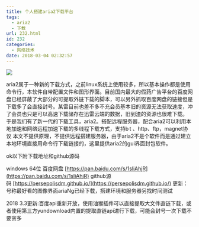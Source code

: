 ```yaml
---
title: 个人搭建aria2下载平台
tags:
  - aria2
  - 下载
url: 232.html
id: 232
categories:
  - 网络技术
date: 2018-03-04 02:32:57
---
```


![](http://file.mgek.cc/images/blog/aria-setup.webp)

aria2属于一种新的下载方式，之前linux系统上使用较多，所以基本操作都是使用命令行，本软件自带配置文件和图形界面。目前国内最大的假药广告平台的百度网盘已经屏蔽了大部分的可提取外链下载的脚本，可以另外抓取百度网盘的链接但是下载多了会直接封号。某雷目前也差不多不充会员基本旧的资源无法获取速度，冲了会员也只是可以高速下载储存在迅雷云端的数据，旧到渣的资源也很难下载。 于是我们有了新一代的下载工具，aria2。搭配远程服务器，配合aria2可以利用本地加速和网络远程加速下载的多线程下载方式，支持b t 、http、ftp，magnet协议 本文不提供原理，不提供远程搭建服务器，由于aria2不是个软件而是通过建立本地环境直接用命令行下载链接的，这里提供aria2的gui界面封包软件。

 ok以下附下载地址和github源码

 windows 64位
 百度网盘 [https://pan.baidu.com/s/1sliAhjR](https://pan.baidu.com/s/1sliAhjR) 
github源码 [https://persepolisdm.github.io/](https://persepolisdm.github.io/) 
更新：号称最好看的图像界面ariaNg已经下载，搭建环境和服务器另找时间测试 

2018 3.3更新:百度api重新开放，使用油猴插件可以直接提取大文件直链下载，或者使用第三方yundownload内置的提取直链api进行下载，可能会封号一次下载不要贪多